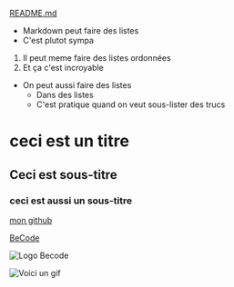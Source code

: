 [README.md](https://github.com/Michael-Zerghe/exercise-markdown/blob/main/README.md)
* Markdown peut faire des listes
* C'est plutot sympa

1. Il peut meme faire des listes ordonnées
2. Et ça c'est incroyable

* On peut aussi faire des listes
  * Dans des listes
  * C'est pratique quand on veut sous-lister des trucs

# ceci est un titre
## Ceci est sous-titre
### ceci est aussi un sous-titre

[mon github](https://github.com/Michael-Zerghe)

[BeCode](https://becode.org/fr/)

![Logo Becode](https://becode.org/app/uploads/2020/03/cropped-becode-logo-seal.png)

![Voici un gif](https://thumbs.gfycat.com/FamousMiserableFreshwatereel-small.gif)